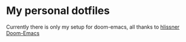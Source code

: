 # My personal dotfiles

Currently there is only my setup for doom-emacs, all thanks to [hlissner Doom-Emacs](https://github.com/hlissner/doom-emacs)
